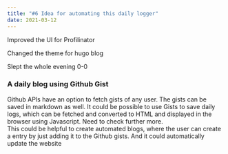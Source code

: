 ```yaml
---
title: "#6 Idea for automating this daily logger"
date: 2021-03-12
---
```

Improved the UI for Profilinator  
  
Changed the theme for hugo blog  
  
Slept the whole evening 0-0  
  

### A daily blog using Github Gist

Github APIs have an option to fetch gists of any user. The gists can be saved in markdown as well. It could be possible to use Gists to save daily logs, which can be fetched and converted to HTML and displayed in the browser using Javascript. Need to check further more.  
This could be helpful to create automated blogs, where the user can create a entry by just adding it to the Github gists. And it could automatically update the website